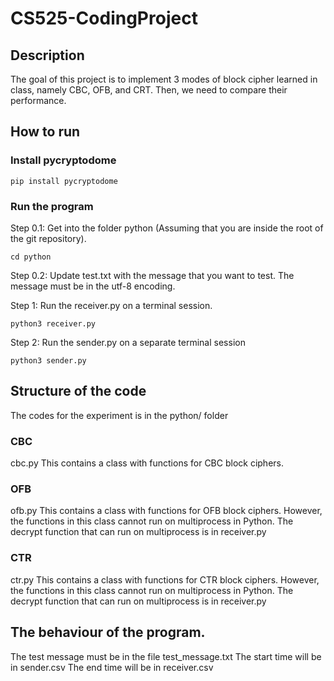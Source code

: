 # CS525-CodingProject

## Description
The goal of this project is to implement 3 modes of block cipher learned in class, namely CBC, OFB, and CRT. Then, we need to compare their performance. 

## How to run
### Install pycryptodome

    pip install pycryptodome

### Run the program
Step 0.1: Get into the folder python (Assuming that you are inside the root of the git repository).
    
    cd python

Step 0.2: Update test.txt with the message that you want to test. The message must be in the utf-8 encoding. 

Step 1: Run the receiver.py on a terminal session.

    python3 receiver.py

Step 2: Run the sender.py on a separate terminal session

    python3 sender.py

## Structure of the code
The codes for the experiment is in the python/ folder

### CBC
cbc.py
This contains a class with functions for CBC block ciphers.

### OFB
ofb.py
This contains a class with functions for OFB block ciphers. 
However, the functions in this class cannot run on multiprocess in Python. The decrypt function that can run on multiprocess is in receiver.py

### CTR
ctr.py
This contains a class with functions for CTR block ciphers. 
However, the functions in this class cannot run on multiprocess in Python. The decrypt function that can run on multiprocess is in receiver.py

## The behaviour of the program.
The test message must be in the file test_message.txt
The start time will be in sender.csv
The end time will be in receiver.csv

